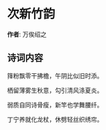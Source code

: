 # 次新竹韵

**作者**: 万俟绍之

## 诗词内容

箨粉飘零干拂檐，午阴比似旧时添。

栖留薄雾生秋意，勾引清风涤夏炎。

弱质自同诗骨瘦，新竿也学舞腰纤。

丁宁养就化龙杖，休劈轻丝织绣帘。

